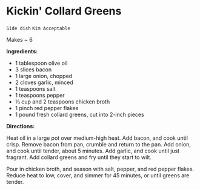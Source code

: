 # Kickin' Collard Greens

`Side dish` `Kim Acceptable`

Makes ~ 6

**Ingredients:**

- 1 tablespoon olive oil
- 3 slices bacon
- 1 large onion, chopped
- 2 cloves garlic, minced
- 1 teaspoons salt
- 1 teaspoons pepper
- ⅓ cup and 2 teaspoons chicken broth
- 1 pinch red pepper flakes
- 1 pound fresh collard greens, cut into 2-inch pieces

**Directions:**

Heat oil in a large pot over medium-high heat. Add bacon, and cook until crisp. Remove bacon from pan, crumble and return to the pan. Add onion, and cook until tender, about 5 minutes. Add garlic, and cook until just fragrant. Add collard greens and fry until they start to wilt.

Pour in chicken broth, and season with salt, pepper, and red pepper flakes. Reduce heat to low, cover, and simmer for 45 minutes, or until greens are tender.

